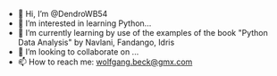 - 👋 Hi, I’m @DendroWB54
- 👀 I’m interested in learning Python...
- 🌱 I’m currently learning by use of the examples of the book "Python Data Analysis" by Navlani, Fandango, Idris
- 💞️ I’m looking to collaborate on ...
- 📫 How to reach me: wolfgang.beck@gmx.com

<!---
DendroWB54/DendroWB54 is a ✨ special ✨ repository because its `README.md` (this file) appears on your GitHub profile.
You can click the Preview link to take a look at your changes.
--->
